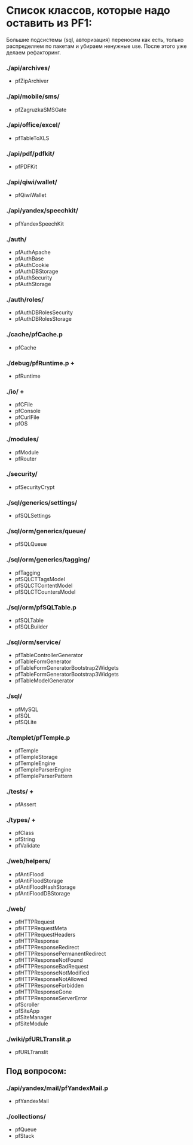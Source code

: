 # Список классов, которые надо оставить из PF1:

Большие подсистемы (sql, авторизация) переносим как есть, только распределяем по пакетам и убираем ненужные use. После этого уже делаем рефакторинг.

### ./api/archives/
+ pfZipArchiver

### ./api/mobile/sms/
+ pfZagruzkaSMSGate

### ./api/office/excel/
+ pfTableToXLS

### ./api/pdf/pdfkit/
+ pfPDFKit

### ./api/qiwi/wallet/
+ pfQiwiWallet

### ./api/yandex/speechkit/
* pfYandexSpeechKit

### ./auth/
* pfAuthApache
* pfAuthBase
* pfAuthCookie
* pfAuthDBStorage
* pfAuthSecurity
* pfAuthStorage

### ./auth/roles/
* pfAuthDBRolesSecurity
* pfAuthDBRolesStorage

### ./cache/pfCache.p
* pfCache

### ./debug/pfRuntime.p +
+ pfRuntime

### ./io/ +
+ pfCFile
+ pfConsole
+ pfCurlFile
+ pfOS


### ./modules/
* pfModule
* pfRouter

### ./security/
* pfSecurityCrypt

### ./sql/generics/settings/
* pfSQLSettings

### ./sql/orm/generics/queue/
* pfSQLQueue

### ./sql/orm/generics/tagging/
* pfTagging
* pfSQLCTTagsModel
* pfSQLCTContentModel
* pfSQLCTCountersModel

### ./sql/orm/pfSQLTable.p
* pfSQLTable
* pfSQLBuilder

### ./sql/orm/service/
* pfTableControllerGenerator
* pfTableFormGenerator
* pfTableFormGeneratorBootstrap2Widgets
* pfTableFormGeneratorBootstrap3Widgets
* pfTableModelGenerator

### ./sql/
* pfMySQL
* pfSQL
* pfSQLite

### ./templet/pfTemple.p
* pfTemple
* pfTempleStorage
* pfTempleEngine
* pfTempleParserEngine
* pfTempleParserPattern

### ./tests/ +
+ pfAssert

### ./types/ +
+ pfClass
+ pfString
+ pfValidate

### ./web/helpers/
* pfAntiFlood
* pfAntiFloodStorage
* pfAntiFloodHashStorage
* pfAntiFloodDBStorage

### ./web/
* pfHTTPRequest
* pfHTTPRequestMeta
* pfHTTPRequestHeaders
* pfHTTPResponse
* pfHTTPResponseRedirect
* pfHTTPResponsePermanentRedirect
* pfHTTPResponseNotFound
* pfHTTPResponseBadRequest
* pfHTTPResponseNotModified
* pfHTTPResponseNotAllowed
* pfHTTPResponseForbidden
* pfHTTPResponseGone
* pfHTTPResponseServerError
* pfScroller
* pfSiteApp
* pfSiteManager
* pfSiteModule

### ./wiki/pfURLTranslit.p
* pfURLTranslit



## Под вопросом:

### ./api/yandex/mail/pfYandexMail.p
* pfYandexMail

### ./collections/
* pfQueue
* pfStack
